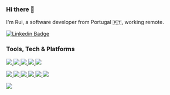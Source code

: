 ### Hi there 👋
I'm Rui, a software developer from Portugal 🇵🇹, working remote.

[![Linkedin Badge](https://img.shields.io/badge/-ruifn-blue?style=for-the-badge&logo=Linkedin&logoColor=white&link=https://www.linkedin.com/in/ruifn/)](https://www.linkedin.com/in/ruifn/)

### Tools, Tech & Platforms

<p>
  <a href="https://www.linuxfoundation.org/">
    <img src="https://img.shields.io/badge/linux-FCC624?&style=for-the-badge&logo=linux&logoColor=black">
  </a>
  <a href="https://www.docker.com/">
    <img src="https://img.shields.io/badge/docker-2496ED?&style=for-the-badge&logo=docker&logoColor=white">
  </a>
  <a href="https://www.linuxfoundation.org/">
    <img src="https://img.shields.io/badge/IntelliJ_IDEA-000000?&style=for-the-badge&logo=intellij-idea&logoColor=white">
  </a>
  <a href="https://www.linuxfoundation.org/">
    <img src="https://img.shields.io/badge/PostgreSQL-4169E1?&style=for-the-badge&logo=postgresql&logoColor=white">
  </a>
  <a href="https://www.mysql.com/">
    <img src="https://img.shields.io/badge/MySQL-4479A1?&style=for-the-badge&logo=mysql&logoColor=white">
  </a>
</p>

<p>
  <a href="https://www.java.com/">
    <img src="https://img.shields.io/badge/Java-007396?&style=for-the-badge&logo=java&logoColor=black">
  </a>
  <a href="https://www.kotlinlang.org/">
    <img src="https://img.shields.io/badge/Kotlin-7F52FF?&style=for-the-badge&logo=kotlin&logoColor=black">
  </a>
  <a href="https://www.typescriptlang.org/">
    <img src="https://img.shields.io/badge/TypeScript-3178C6?&style=for-the-badge&logo=typescript&logoColor=white">
  </a>
    <a href="https://www.javascript.com/">
    <img src="https://img.shields.io/badge/JavaScript-323330?style=for-the-badge&logo=javascript&logoColor=F7DF1E">
  </a>
  </a>
    <a href="https://vuejs.org/">
    <img src="https://img.shields.io/badge/VueJs-323330?style=for-the-badge&logo=vue.js&logoColor=4FC08D">
  </a>
  </a>
    <a href="https://www.php.org/">
    <img src="https://img.shields.io/badge/PHP-323330?style=for-the-badge&logo=php&logoColor=777BB4">
  </a>
</p>

<p>
  </a>
    <a href="https://aws.amazon.com/">
    <img src="https://img.shields.io/badge/AWS-232F3E?style=for-the-badge&logo=amazon-aws&logoColor=white">
  </a>
</p>

<!-- links -->
[1]: https://www.linkedin.com/in/ruifn/
[2]: https://ruifernandes.org/

<!-- icons -->
[1.1]: https://simpleicons.org/icons/linkedin.svg (linkedin icon)

<!--
**bitkill/bitkill** is a ✨ _special_ ✨ repository because its `README.md` (this file) appears on your GitHub profile.

Here are some ideas to get you started:

- 🔭 I’m currently working on ...
- 🌱 I’m currently learning ...
- 👯 I’m looking to collaborate on ...
- 🤔 I’m looking for help with ...
- 💬 Ask me about ...
- 📫 How to reach me: ...
- 😄 Pronouns: ...
- ⚡ Fun fact: ...
-->

